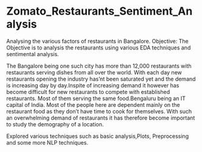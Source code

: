 # Zomato_Restaurants_Sentiment_Analysis
Analysing the various factors of  restaurants in Bangalore.
Objective:
The Objective is to analysis the restaurants using various EDA techniques and sentimental analysis.

The Bangalore being one such city has more than 12,000 restaurants with restaurants serving dishes from all over the world. With each day new restaurants opening the industry has’nt been saturated yet and the demand is increasing day by day.Inspite of increasing demand it however has become difficult for new restaurants to compete with established restaurants. Most of them serving the same food.Bengaluru being an IT capital of India. Most of the people here are dependent mainly on the restaurant food as they don’t have time to cook for themselves. With such an overwhelming demand of restaurants it has therefore become important to study the demography of a location.

Explored various techniques such as basic analysis,Plots, Preprocessing and some more NLP techniques.
